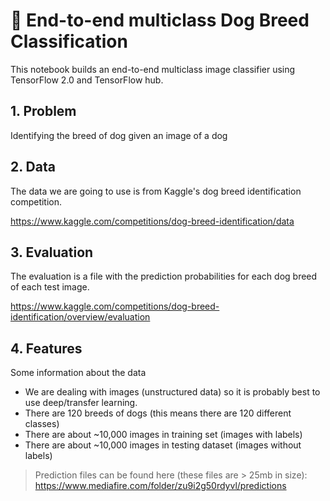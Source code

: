 # 🐶 End-to-end multiclass Dog Breed Classification

This notebook builds an end-to-end multiclass image classifier using TensorFlow 2.0 and TensorFlow hub.

## 1. Problem

Identifying the breed of dog given an image of a dog

## 2. Data

The data we are going to use is from Kaggle's dog breed identification competition.

https://www.kaggle.com/competitions/dog-breed-identification/data

## 3. Evaluation

The evaluation is a file with the prediction probabilities for each dog breed of each test image.

https://www.kaggle.com/competitions/dog-breed-identification/overview/evaluation

## 4. Features

Some information about the data

- We are dealing with images (unstructured data) so it is probably best to use deep/transfer learning.
- There are 120 breeds of dogs (this means there are 120 different classes)
- There are about ~10,000 images in training set (images with labels)
- There are about ~10,000 images in testing dataset (images without labels)

> Prediction files can be found here (these files are > 25mb in size): https://www.mediafire.com/folder/zu9i2g50rdyvl/predictions
